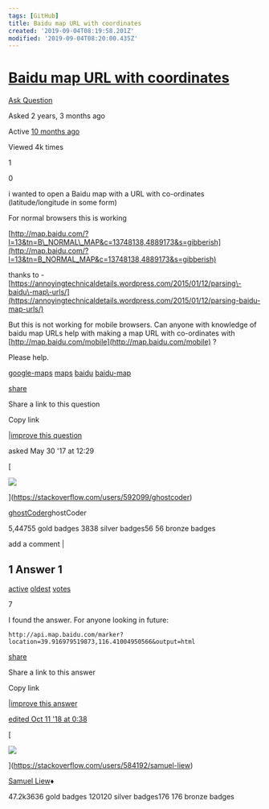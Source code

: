 ```yaml
---
tags: [GitHub]
title: Baidu map URL with coordinates
created: '2019-09-04T08:19:58.201Z'
modified: '2019-09-04T08:20:00.435Z'
---
```


# [Baidu map URL with coordinates](https://stackoverflow.com/questions/44262343/baidu-map-url-with-coordinates)

[Ask Question](https://stackoverflow.com/questions/ask)

Asked 2 years, 3 months ago

Active [10 months ago](https://stackoverflow.com/questions/44262343/baidu-map-url-with-coordinates?lastactivity "2018-10-11 00:38:13Z")

Viewed 4k times

1

0

i wanted to open a Baidu map with a URL with co\-ordinates (latitude/longitude in some form)

For normal browsers this is working

[http://map.baidu.com/?l=13&tn=B\_NORMAL\_MAP&c=13748138,4889173&s=gibberish](http://map.baidu.com/?l=13&tn=B_NORMAL_MAP&c=13748138,4889173&s=gibberish)

thanks to \- [https://annoyingtechnicaldetails.wordpress.com/2015/01/12/parsing\-baidu\-map\-urls/](https://annoyingtechnicaldetails.wordpress.com/2015/01/12/parsing-baidu-map-urls/)

But this is not working for mobile browsers. Can anyone with knowledge of baidu map URLs help with making a map URL with co\-ordinates with [http://map.baidu.com/mobile](http://map.baidu.com/mobile) ?

Please help.

[google\-maps](https://stackoverflow.com/questions/tagged/google-maps "show questions tagged 'google-maps'") [maps](https://stackoverflow.com/questions/tagged/maps "show questions tagged 'maps'") [baidu](https://stackoverflow.com/questions/tagged/baidu) [baidu\-map](https://stackoverflow.com/questions/tagged/baidu-map)

[share](https://stackoverflow.com/q/44262343 "short permalink to this question")

Share a link to this question

Copy link

|[improve this question](https://stackoverflow.com/posts/44262343/edit)

asked May 30 '17 at 12:29

[

![](https://www.gravatar.com/avatar/7a89a86f9b22660a12ca622559611cf8?s=32&d=identicon&r=PG)

](https://stackoverflow.com/users/592099/ghostcoder)

[ghostCoder](https://stackoverflow.com/users/592099/ghostcoder)ghostCoder

5,44755 gold badges 3838 silver badges56 56 bronze badges

add a comment | [](# "expand to show all comments on this post")

## 1 Answer 1

[active](https://stackoverflow.com/questions/44262343/baidu-map-url-with-coordinates?answertab=active#tab-top "Answers with the latest activity first") [oldest](https://stackoverflow.com/questions/44262343/baidu-map-url-with-coordinates?answertab=oldest#tab-top "Answers in the order they were provided") [votes](https://stackoverflow.com/questions/44262343/baidu-map-url-with-coordinates?answertab=votes#tab-top "Answers with the highest score first")

7

I found the answer. For anyone looking in future:

```
http://api.map.baidu.com/marker?location=39.916979519873,116.41004950566&output=html

```

[share](https://stackoverflow.com/a/44304945 "short permalink to this answer")

Share a link to this answer

Copy link

|[improve this answer](https://stackoverflow.com/posts/44304945/edit)

[edited Oct 11 '18 at 0:38](https://stackoverflow.com/posts/44304945/revisions "show all edits to this post")

[

![](https://www.gravatar.com/avatar/c2ea8790040ee3f38d779c56dd63e45c?s=32&d=identicon&r=PG)

](https://stackoverflow.com/users/584192/samuel-liew)

[Samuel Liew](https://stackoverflow.com/users/584192/samuel-liew)♦

47.2k3636 gold badges 120120 silver badges176 176 bronze badges

